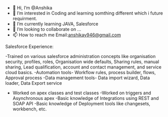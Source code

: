 - 👋 Hi, I’m @Anshika
- 👀 I’m interested in Coding and learning somthing different which i future requirment.
- 🌱 I’m currently learning JAVA, Salesforce
- 💞️ I’m looking to collaborate on ...
- 📫 How to reach me 
Email:anshikay946@gmail.com

Salesforce Experience:

-Trained on various salesforce administration concepts like organisation security, profiles, roles, Organisation wide defaults, Sharing rules, manual sharing, Lead qualification, account and contact management, and service cloud basics.
-Automation tools- Workflow rules, process builder, flows, Approval process
-Data management tools- Data import wizard, Data loader, Data Export service
- Worked on apex classes and test classes
-Worked on triggers and Asynchronous apex
-Basic knowledge of Integrations using REST and SOAP API
-Basic knowledge of Deployment tools like changesets, workbench, etc.

<!---
DreamerAnshika/DreamerAnshika is a ✨ special ✨ repository because its `README.md` (this file) appears on your GitHub profile.
You can click the Preview link to take a look at your changes.
--->

